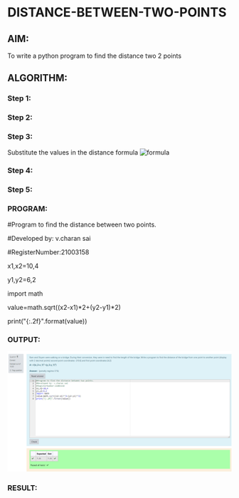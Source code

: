 # DISTANCE-BETWEEN-TWO-POINTS

## AIM:
To write a python program to find the distance two 2 points
## ALGORITHM:
### Step 1: 
### Step 2: 
### Step 3: 
Substitute the values in the distance formula  ![formula](/formula.jpg)
### Step 4: 
### Step 5: 
### PROGRAM:
#Program to find the distance between two points.

#Developed by: v.charan sai

#RegisterNumber:21003158

x1,x2=10,4

y1,y2=6,2

import math

value=math.sqrt((x2-x1)*2+(y2-y1)*2)

print("{:.2f}".format(value))
  


### OUTPUT:
![OUTPUT](https://github.com/charansai0/DISTANCE-BETWEEN-TWO-POINTS/blob/main/Screenshot%20(116).png?raw=true)


### RESULT:
